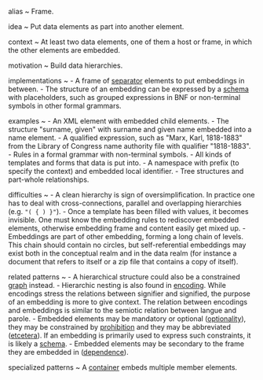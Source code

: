 alias
  ~ Frame.

idea
  ~ Put data elements as part into another element.

context
  ~ At least two data elements, one of them a host or frame, in which
    the other elements are embedded.

motivation
  ~ Build data hierarchies.

implementations
  ~ -   A frame of [separator]() elements to put embeddings in between.
    -   The structure of an embedding can be expressed by a [schema]()
        with placeholders, such as grouped expressions in BNF or
        non-terminal symbols in other formal grammars.

examples
  ~ -   An XML element with embedded child elements.
    -   The structure "surname, given" with surname and given name
        embedded into a name element.
    -   A qualified expression, such as "Marx, Karl, 1818-1883" from the
        Library of Congress name authority file with qualifier
        "1818-1883".
    -   Rules in a formal grammar with non-terminal symbols.
    -   All kinds of templates and forms that data is put into.
    -   A namespace with prefix (to specify the context) and embedded
        local identifier.
    -   Tree structures and part-whole relationships.

difficulties
  ~ -   A clean hierarchy is sign of oversimplification. In practice one
        has to deal with cross-connections, parallel and overlapping
        hierarchies (e.g. `"( { ) }"`).
    -   Once a template has been filled with values, it becomes
        invisible. One must know the embedding rules to rediscover
        embedded elements, otherwise embedding frame and content easily
        get mixed up.
    -   Embeddings are part of other embedding, forming a long chain of
        levels. This chain should contain no circles, but
        self-referential embeddings may exist both in the conceptual
        realm and in the data realm (for instance a document that refers
        to itself or a zip file that contains a copy of itself).

related patterns
  ~ -   A hierarchical structure could also be a constrained [graph]()
        instead.
    -   Hierarchic nesting is also found in [encoding](). While
        encodings stress the relations between signifier and signified,
        the purpose of an embedding is more to give context. The
        relation between encodings and embeddings is similar to the
        semiotic relation between langue and parole.
    -   Embedded elements may be mandatory or optional
        ([optionality]()), they may be constrained by [prohibition]()
        and they may be abbreviated ([etcetera]()). If an embedding is
        primarily used to express such constraints, it is likely a
        [schema]().
    -   Embedded elements may be secondary to the frame they are
        embedded in ([dependence]()).

specialized patterns
  ~ A [container]() embeds multiple member elements.


